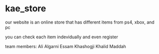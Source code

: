# kae_store

our website is an online store that has different items from ps4, xbox, and pc

you can check each item indevidually and even register

team members:
Ali Algarni
Essam Khashogji
Khalid Maddah
